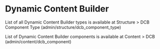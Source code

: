 # Dynamic Content Builder

List of all Dynamic Content Builder types is available at Structure > DCB 
Component Type (admin/structure/dcb_component_type)

List of Dynamic Content Builder components is available at Content > DCB (admin/content/dcb_component)


